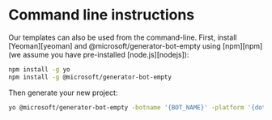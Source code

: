 # Command line instructions

Our templates can also be used from the command-line. First, install [Yeoman][yeoman] and @microsoft/generator-bot-empty using [npm][npm] (we assume you have pre-installed [node.js][nodejs]):

```bash
npm install -g yo
npm install -g @microsoft/generator-bot-empty
```

Then generate your new project:

```bash
yo @microsoft/generator-bot-empty -botname '{BOT_NAME}' -platform '{dotnet|js}' -integration '{functions|webapp}'
```
